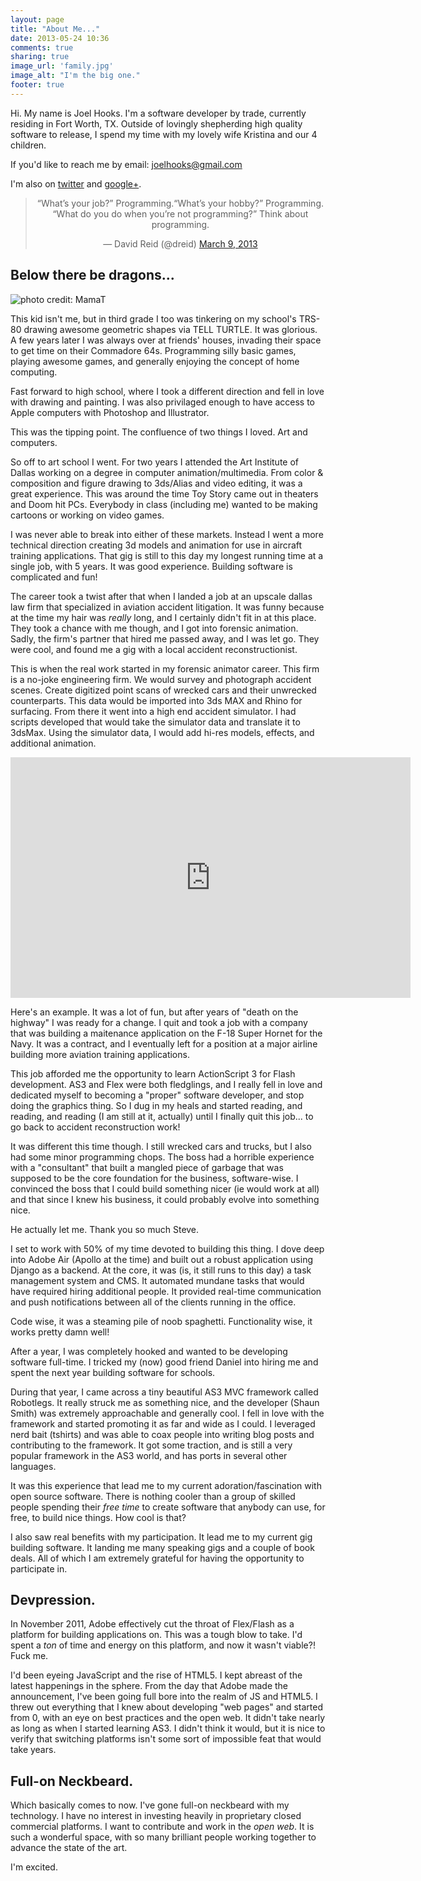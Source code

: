 ```yaml
---
layout: page
title: "About Me..."
date: 2013-05-24 10:36
comments: true
sharing: true
image_url: 'family.jpg'
image_alt: "I'm the big one."
footer: true
---
```


Hi. My name is Joel Hooks. I'm a software developer by trade, currently residing
in Fort Worth, TX. Outside of lovingly shepherding high quality software to
release, I spend my time with my lovely wife Kristina and our 4 children.

If you'd like to reach me by email: [joelhooks@gmail.com](mailto:joelhooks@gmail.com)

I'm also on [twitter](https://twitter.com/jhooks) and [google+](https://plus.google.com/+JoelHooks?rel=author).

<div align="center">
<blockquote class="twitter-tweet"><p>“What’s your job?” Programming.“What’s your
hobby?” Programming. “What do you do when you’re not programming?” Think about
programming.</p>&mdash; David Reid (@dreid) <a
href="https://twitter.com/dreid/status/310191130518118400">March 9,
2013</a></blockquote>
</div>

## Below there be dragons...

![photo credit: MamaT](/images/some_kid_trs80.jpg)

This kid isn't me, but in third grade I too was tinkering on my school's TRS-80
drawing awesome geometric shapes via TELL TURTLE. It was glorious. A few years
later I was always over at friends' houses, invading their space to get time on
their Commadore 64s. Programming silly basic games, playing awesome games, and
generally enjoying the concept of home computing.

Fast forward to high school, where I took a different direction and fell in love
with drawing and painting. I was also privilaged enough to have access to Apple
computers with Photoshop and Illustrator.

This was the tipping point. The confluence of two things I loved. Art and
computers.

So off to art school I went. For two years I attended the Art Institute of
Dallas working on a degree in computer animation/multimedia. From color &
composition and figure drawing to 3ds/Alias and video editing, it was a great
experience. This was around the time Toy Story came out in theaters and Doom hit
PCs. Everybody in class (including me) wanted to be making cartoons or working on
video games.

I was never able to break into either of these markets. Instead I went a more
technical direction creating 3d models and animation for use in aircraft
training applications. That gig is still to this day my longest running time at
a single job, with 5 years. It was good experience. Building software is
complicated and fun!

The career took a twist after that when I landed a job at an upscale dallas law
firm that specialized in aviation accident litigation. It was funny because at
the time my hair was *really* long, and I certainly didn't fit in at this place.
They took a chance with me though, and I got into forensic animation. Sadly, the
firm's partner that hired me passed away, and I was let go. They were cool, and
found me a gig with a local accident reconstructionist.

This is when the real work started in my forensic animator career. This firm is
a no-joke engineering firm. We would survey and photograph accident scenes.
Create digitized point scans of wrecked cars and their unwrecked counterparts.
This data would be imported into 3ds MAX and Rhino for surfacing. From there it
went into a high end accident simulator. I had scripts developed that would take
the simulator data and translate it to 3dsMax. Using the simulator data, I would
add hi-res models, effects, and additional animation.

<div align="center">
<iframe class="youtube-player" type="text/html" width="640" height="385"
src="http://www.youtube.com/embed/acpSYe183nY" allowfullscreen frameborder="0">
</iframe>
</div>

Here's an example. It was a lot of fun, but after years of "death on the
highway" I was ready for a change. I quit and took a job with a company that was
building a maitenance application on the F-18 Super Hornet for the Navy. It was
a contract, and I eventually left for a position at a major airline building
more aviation training applications.

This job afforded me the opportunity to learn ActionScript 3 for Flash
development. AS3 and Flex were both fledglings, and I really fell in love and
dedicated myself to becoming a "proper" software developer, and stop doing the
graphics thing. So I dug in my heals and started reading, and reading, and
reading (I am still at it, actually) until I finally quit this job... to go back
to accident reconstruction work!

It was different this time though. I still wrecked cars and trucks, but I also
had some minor programming chops. The boss had a horrible experience with a
"consultant" that built a mangled piece of garbage that was supposed to be the
core foundation for the business, software-wise. I convinced the boss that I
could build something nicer (ie would work at all) and that since I knew his
business, it could probably evolve into something nice.

He actually let me. Thank you so much Steve.

I set to work with 50% of my time devoted to building this thing. I dove deep
into Adobe Air (Apollo at the time) and built out a robust application using
Django as a backend. At the core, it was (is, it still runs to this day) a task
management system and CMS. It automated mundane tasks that would have required
hiring additional people. It provided real-time communication and push
notifications between all of the clients running in the office.

Code wise, it was a steaming pile of noob spaghetti. Functionality wise, it
works pretty damn well!

After a year, I was completely hooked and wanted to be developing software
full-time. I tricked my (now) good friend Daniel into hiring me and spent the
next year building software for schools.

During that year, I came across a tiny beautiful AS3 MVC framework called
Robotlegs. It really struck me as something nice, and the developer (Shaun
Smith) was extremely approachable and generally cool. I fell in love with the
framework and started promoting it as far and wide as I could. I leveraged nerd
bait (tshirts) and was able to coax people into writing blog posts and
contributing to the framework. It got some traction, and is still a very popular
framework in the AS3 world, and has ports in several other languages.

It was this experience that lead me to my current adoration/fascination with
open source software. There is nothing cooler than a group of skilled people
spending their *free time* to create software that anybody can use, for free, to
build nice things. How cool is that?

I also saw real benefits with my participation. It lead me to my current gig
building software. It landing me many speaking gigs and a couple of book deals.
All of which I am extremely grateful for having the opportunity to participate
in.

## Devpression.

In November 2011, Adobe effectively cut the throat of Flex/Flash as a platform
for building applications on. This was a tough blow to take. I'd spent a *ton*
of time and energy on this platform, and now it wasn't viable?! Fuck me.

I'd been eyeing JavaScript and the rise of HTML5. I kept abreast of the latest
happenings in the sphere. From the day that Adobe made the announcement, I've
been going full bore into the realm of JS and HTML5. I threw out everything that
I knew about developing "web pages" and started from 0, with an eye on best
practices and the open web. It didn't take nearly as long as when I started
learning AS3. I didn't think it would, but it is nice to verify that switching
platforms isn't some sort of impossible feat that would take years.

## Full-on Neckbeard.

Which basically comes to now. I've gone full-on neckbeard with my technology. I
have no interest in investing heavily in proprietary closed commercial
platforms. I want to contribute and work in the *open web*. It is such a
wonderful space, with so many brilliant people working together to advance the
state of the art.

I'm excited.
